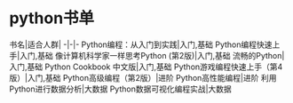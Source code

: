 # python书单

书名|适合人群|
-|-|-
Python编程：从入门到实践|入门,基础
Python编程快速上手|入门,基础
像计算机科学家一样思考Python (第2版)|入门,基础
流畅的Python|入门,基础
Python Cookbook 中文版|入门,基础
Python游戏编程快速上手（第4版）|入门,基础
Python高级编程（第2版）|进阶
Python高性能编程|进阶
利用Python进行数据分析|大数据
Python数据可视化编程实战|大数据




